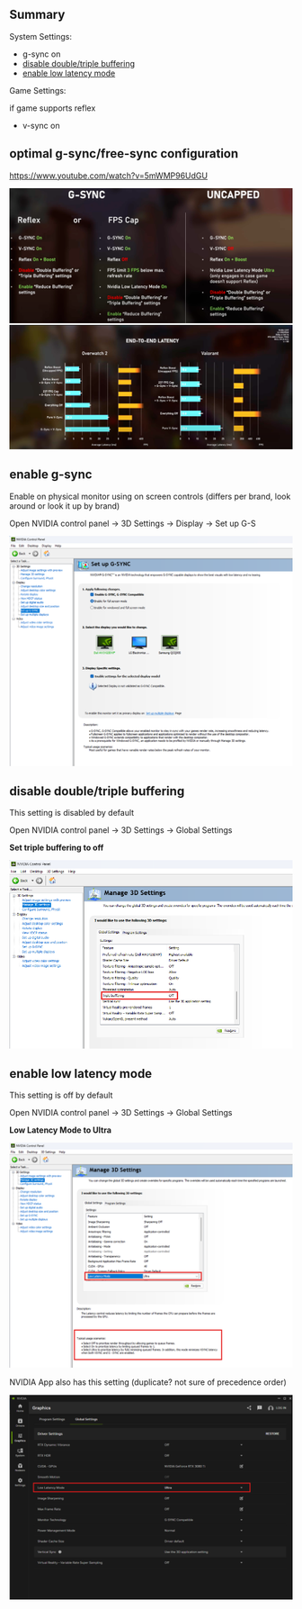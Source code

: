 
## Summary


System Settings:

- g-sync on
- [disable double/triple buffering](#disable%20double/triple%20buffering)
- [enable low latency mode](#enable%20low%20latency%20mode)

Game Settings:

if game supports reflex

-  v-sync on


## optimal g-sync/free-sync configuration

https://www.youtube.com/watch?v=5mWMP96UdGU

![](files/Pasted%20image%2020250201120654.png)
![](files/Pasted%20image%2020250201120739.png)

## enable g-sync

Enable on physical monitor using on screen controls (differs per brand, look around or look it up by brand)

Open NVIDIA control panel -> 3D Settings -> Display -> Set up G-S

![](files/Pasted%20image%2020250201124848.png)


## disable double/triple buffering

This setting is disabled by default

Open NVIDIA control panel -> 3D Settings -> Global Settings

**Set triple buffering to off**

![](files/Pasted%20image%2020250201121628.png)
## enable low latency mode 

This setting is off by default

Open NVIDIA control panel -> 3D Settings -> Global Settings 

**Low Latency Mode to Ultra**

![](files/Pasted%20image%2020250201121912.png)

NVIDIA App also has this setting (duplicate? not sure of precedence order)

![](files/Pasted%20image%2020250201124614.png)